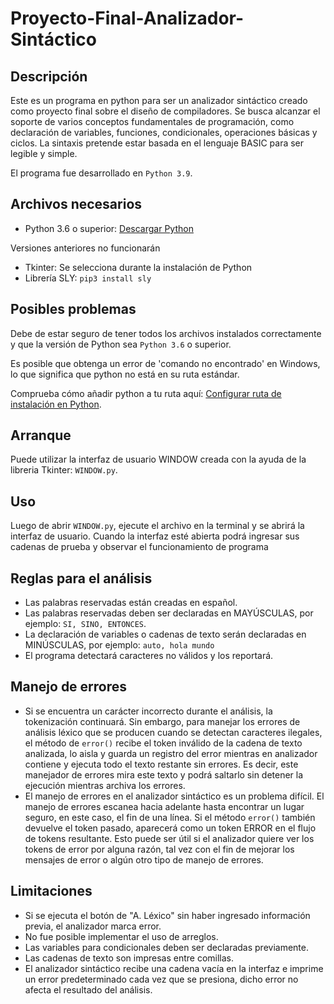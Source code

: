 # Proyecto-Final-Analizador-Sintáctico

## Descripción
Este es un programa en python para ser un analizador sintáctico creado como proyecto final sobre el diseño de compiladores.
Se busca alcanzar el soporte de varios conceptos fundamentales de programación, como declaración de variables, funciones, condicionales, operaciones básicas y ciclos.
La sintaxis pretende estar basada en el lenguaje BASIC para ser legible y simple. 


El programa fue desarrollado en ```Python 3.9```.

## Archivos necesarios
- Python 3.6 o superior: [Descargar Python](https://www.python.org/downloads/)

Versiones anteriores no funcionarán
- Tkinter: Se selecciona durante la instalación de Python
- Librería SLY: ```pip3 install sly```

## Posibles problemas
Debe de estar seguro de tener todos los archivos instalados correctamente y que la versión de Python sea ```Python 3.6``` o superior.

Es posible que obtenga un error de 'comando no encontrado' en Windows, lo que significa que python no está en su ruta estándar.

Comprueba cómo añadir python a tu ruta aquí: [Configurar ruta de instalación en Python](http://superuser.com/questions/143119/how-to-add-python-to-the-windows-path).

## Arranque
Puede utilizar la interfaz de usuario WINDOW creada con la ayuda de la libreria Tkinter: ```WINDOW.py```.

## Uso
Luego de abrir ```WINDOW.py```, ejecute el archivo en la terminal y se abrirá la interfaz de usuario. Cuando la interfaz esté abierta podrá ingresar sus cadenas de prueba y observar el funcionamiento de programa

## Reglas para el análisis 
-	Las palabras reservadas están creadas en español.
-	Las palabras reservadas deben ser declaradas en  MAYÚSCULAS, por ejemplo: ```SI, SINO, ENTONCES```.
-	La declaración de variables o cadenas de texto serán declaradas en MINÚSCULAS, por ejemplo: ```auto, hola mundo```
-	El programa detectará caracteres no válidos y los reportará.

## Manejo de errores
- Si se encuentra un carácter incorrecto durante el análisis, la tokenización continuará. Sin embargo, para manejar los errores de análisis léxico que se producen cuando se detectan caracteres ilegales, el método de ```error()``` recibe el token inválido de la cadena de texto analizada, lo aisla y guarda un registro del error mientras en analizador contiene y ejecuta todo el texto restante sin errores. Es decir, este manejador de errores mira este texto y podrá saltarlo sin detener la ejecución mientras archiva los errores.
- El manejo de errores en el analizador sintáctico es un problema difícil. El manejo de errores escanea hacia adelante hasta encontrar un lugar seguro, en este caso, el fin de una línea. Si el método ```error()``` también devuelve el token pasado, aparecerá como un token ERROR en el flujo de tokens resultante. Esto puede ser útil si el analizador quiere ver los tokens de error por alguna razón, tal vez con el fin de mejorar los mensajes de error o algún otro tipo de manejo de errores.

## Limitaciones
- Si se ejecuta el botón de "A. Léxico" sin haber ingresado información previa, el analizador marca error.
- No fue posible implementar el uso de arreglos.
- Las variables para condicionales deben ser declaradas previamente.
- Las cadenas de texto son impresas entre comillas.
- El analizador sintáctico recibe una cadena vacía en la interfaz e imprime un error predeterminado cada vez que se presiona, dicho error no afecta el resultado del análisis.
